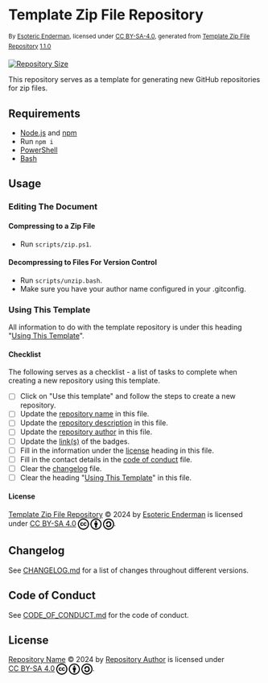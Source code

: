 # Template Zip File Repository

<sup>By [Esoteric Enderman](https://enderman.dev), licensed under [CC BY-SA-4.0](./LICENSE), generated from [Template Zip File Repository](https://github.com/EsotericTemplates/template-zip-file-repository) [1.1.0](https://github.com/EsotericTemplates/template-zip-file-repository/tree/1.1.0)</sup>

[![Repository Size](https://img.shields.io/github/repo-size/EsotericTemplates/template-zip-file-repository)](https://github.com/EsotericTemplates/template-zip-file-repository)

This repository serves as a template for generating new GitHub repositories for zip files.

## Requirements

- [Node.js](https://nodejs.org/en) and [npm](https://www.npmjs.com/)
- Run `npm i`
- [PowerShell](https://github.com/PowerShell/PowerShell)
- [Bash](https://git.savannah.gnu.org/gitweb/?p=bash.git)

## Usage

### Editing The Document

#### Compressing to a Zip File

- Run `scripts/zip.ps1`.

#### Decompressing to Files For Version Control

- Run `scripts/unzip.bash`.
- Make sure you have your author name configured in your .gitconfig.

### Using This Template

All information to do with the template repository is under this heading "[Using This Template](#using-this-template)".

#### Checklist

The following serves as a checklist - a list of tasks to complete when creating a new repository using this template.

- [ ] Click on "Use this template" and follow the steps to create a new repository.
- [ ] Update the [repository name](#template-zip-file-repository) in this file.
- [ ] Update the [repository description](#template-zip-file-repository) in this file.
- [ ] Update the [repository author](#template-zip-file-repository) in this file.
- [ ] Update the [link(s)](#template-zip-file-repository) of the badges.
- [ ] Fill in the information under the [license](#license) heading in this file.
- [ ] Fill in the contact details in the [code of conduct](./CODE_OF_CONDUCT.md) file.
- [ ] Clear the [changelog](./CHANGELOG.md) file.
- [ ] Clear the heading "[Using This Template](#using-this-template)" in this file.

#### License

<p xmlns:cc="http://creativecommons.org/ns#" xmlns:dct="http://purl.org/dc/terms/">
  <a property="dct:title" rel="cc:attributionURL" href="https://github.com/EsotericTemplates/template-zip-file-repository">Template Zip File Repository</a> &copy; 2024 by <a rel="cc:attributionURL dct:creator" property="cc:attributionName" href="https://enderman.dev">Esoteric Enderman</a> is licensed under <a href="./LICENSE" target="_blank" rel="license noopener noreferrer" style="display: inline-block">CC BY-SA 4.0</a><a href="https://creativecommons.org/"><img style="height: 22px !important; margin-left: 3px; vertical-align: middle" src="./assets/images/icons/cc/cc.svg" alt="Creative Commons Icon" /></a><a href="https://creativecommons.org/licenses/by-sa/4.0/deed.en"><img style="height: 22px !important; margin-left: 3px; vertical-align: middle" src="./assets/images/icons/cc/by.svg" alt="Creative Commons Attribution Icon" /></a><a href="https://creativecommons.org/licenses/by-sa/4.0/deed.en"><img style="height: 22px !important; margin-left: 3px; vertical-align: middle" src="./assets/images/icons/cc/sa.svg" alt="Creative Commons ShareAlike Icon" /></a>.
</p>

## Changelog

See [CHANGELOG.md](./CHANGELOG.md) for a list of changes throughout different versions.

## Code of Conduct

See [CODE_OF_CONDUCT.md](./CODE_OF_CONDUCT.md) for the code of conduct.

## License

<p xmlns:cc="http://creativecommons.org/ns#" xmlns:dct="http://purl.org/dc/terms/">
  <a property="dct:title" rel="cc:attributionURL" href="https://github.com/repository-owner-name/repository-name">Repository Name</a> &copy; 2024 by <a rel="cc:attributionURL dct:creator" property="cc:attributionName" href="https://repository-author.xyz">Repository Author</a> is licensed under <a href="./LICENSE" target="_blank" rel="license noopener noreferrer" style="display: inline-block">CC BY-SA 4.0</a><a href="https://creativecommons.org/"><img style="height: 22px !important; margin-left: 3px; vertical-align: middle" src="./assets/images/icons/cc/cc.svg" alt="Creative Commons Icon" /><a href="https://creativecommons.org/licenses/by-sa/4.0/deed.en"><img style="height: 22px !important; margin-left: 3px; vertical-align: middle" src="./assets/images/icons/cc/by.svg" alt="Creative Commons Attribution Icon" /></a><a href="https://creativecommons.org/licenses/by-sa/4.0/deed.en"><img style="height: 22px !important; margin-left: 3px; vertical-align: middle" src="./assets/images/icons/cc/sa.svg" alt="Creative Commons ShareAlike Icon" /></a>.
</p>
